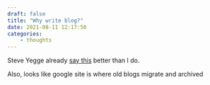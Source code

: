 ```yaml
---
draft: false
title: "Why write blog?"
date: 2021-08-11 12:17:50
categories: 
    - thoughts
---
```


Steve Yegge already [say this](https://sites.google.com/site/steveyegge2/you-should-write-blogs) better than I do.

<!-- more -->

Also, looks like google site is where old blogs migrate and archived
